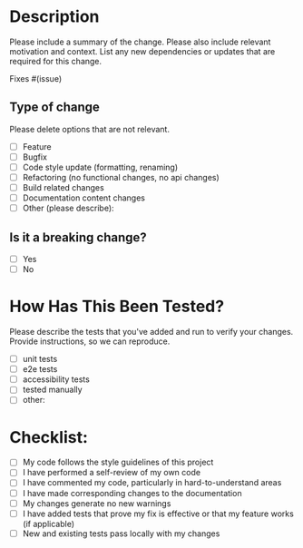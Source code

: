 # Description

Please include a summary of the change. 
Please also include relevant motivation and context. 
List any new dependencies or updates that are required for this change.

Fixes #(issue)

## Type of change

Please delete options that are not relevant.

- [ ] Feature
- [ ] Bugfix
- [ ] Code style update (formatting, renaming)
- [ ] Refactoring (no functional changes, no api changes)
- [ ] Build related changes
- [ ] Documentation content changes
- [ ] Other (please describe):

## Is it a breaking change?

- [ ] Yes
- [ ] No

# How Has This Been Tested?

Please describe the tests that you've added and run to verify your changes. 
Provide instructions, so we can reproduce.

- [ ] unit tests
- [ ] e2e tests
- [ ] accessibility tests
- [ ] tested manually
- [ ] other:

# Checklist:

- [ ] My code follows the style guidelines of this project
- [ ] I have performed a self-review of my own code
- [ ] I have commented my code, particularly in hard-to-understand areas
- [ ] I have made corresponding changes to the documentation
- [ ] My changes generate no new warnings
- [ ] I have added tests that prove my fix is effective or that my feature works (if applicable)
- [ ] New and existing tests pass locally with my changes
